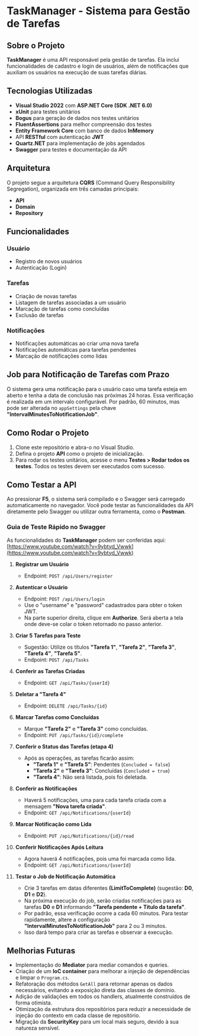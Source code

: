# TaskManager - Sistema para Gestão de Tarefas

## Sobre o Projeto
**TaskManager** é uma API responsável pela gestão de tarefas. Ela inclui funcionalidades de cadastro e login de usuários, além de notificações que auxiliam os usuários na execução de suas tarefas diárias.

## Tecnologias Utilizadas
- **Visual Studio 2022** com **ASP.NET Core (SDK .NET 6.0)**
- **xUnit** para testes unitários
- **Bogus** para geração de dados nos testes unitários
- **FluentAssertions** para melhor compreensão dos testes
- **Entity Framework Core** com banco de dados **InMemory**
- API **RESTful** com autenticação **JWT**
- **Quartz.NET** para implementação de jobs agendados
- **Swagger** para testes e documentação da API

## Arquitetura
O projeto segue a arquitetura **CQRS** (Command Query Responsibility Segregation), organizada em três camadas principais:
- **API**
- **Domain**
- **Repository**

## Funcionalidades

### Usuário
- Registro de novos usuários
- Autenticação (Login)

### Tarefas
- Criação de novas tarefas
- Listagem de tarefas associadas a um usuário
- Marcação de tarefas como concluídas
- Exclusão de tarefas

### Notificações
- Notificações automáticas ao criar uma nova tarefa
- Notificações automáticas para tarefas pendentes
- Marcação de notificações como lidas

## Job para Notificação de Tarefas com Prazo
O sistema gera uma notificação para o usuário caso uma tarefa esteja em aberto e tenha a data de conclusão nas próximas 24 horas. Essa verificação é realizada em um intervalo configurável. Por padrão, 60 minutos, mas pode ser alterada no `appSettings` pela chave **"IntervalMinutesToNotificationJob"**.

## Como Rodar o Projeto
1. Clone este repositório e abra-o no Visual Studio.
2. Defina o projeto **API** como o projeto de inicialização.
3. Para rodar os testes unitários, acesse o menu **Testes > Rodar todos os testes**. Todos os testes devem ser executados com sucesso.

## Como Testar a API
Ao pressionar **F5**, o sistema será compilado e o Swagger será carregado automaticamente no navegador. Você pode testar as funcionalidades da API diretamente pelo Swagger ou utilizar outra ferramenta, como o **Postman**.

### Guia de Teste Rápido no Swagger
As funcionalidades do **TaskManager** podem ser conferidas aqui:
[https://www.youtube.com/watch?v=9ybtyd_Vwwk](https://www.youtube.com/watch?v=9ybtyd_Vwwk)

1. **Registrar um Usuário**
   - Endpoint: `POST /api/Users/register`

2. **Autenticar o Usuário**
   - Endpoint: `POST /api/Users/login`
   - Use o "username" e "password" cadastrados para obter o token JWT.
   - Na parte superior direita, clique em **Authorize**. Será aberta a tela onde deve-se colar o token retornado no passo anterior. 

3. **Criar 5 Tarefas para Teste**
   - Sugestão: Utilize os títulos **"Tarefa 1"**, **"Tarefa 2"**, **"Tarefa 3"**, **"Tarefa 4"**, **"Tarefa 5"**.
   - Endpoint: `POST /api/Tasks`

4. **Conferir as Tarefas Criadas**
   - Endpoint: `GET /api/Tasks/{userId}`

5. **Deletar a "Tarefa 4"**
   - Endpoint: `DELETE /api/Tasks/{id}`

6. **Marcar Tarefas como Concluídas**
   - Marque **"Tarefa 2"** e **"Tarefa 3"** como concluídas.
   - Endpoint: `PUT /api/Tasks/{id}/complete`

7. **Conferir o Status das Tarefas (etapa 4)**
   - Após as operações, as tarefas ficarão assim:
     - **"Tarefa 1"** e **"Tarefa 5"**: Pendentes (`Concluded = false`)
     - **"Tarefa 2"** e **"Tarefa 3"**: Concluídas (`Concluded = true`)
     - **"Tarefa 4"**: Não será listada, pois foi deletada.

8. **Conferir as Notificações**
   - Haverá 5 notificações, uma para cada tarefa criada com a mensagem **"Nova tarefa criada"**.
   - Endpoint: `GET /api/Notifications/{userId}`

9. **Marcar Notificação como Lida**
   - Endpoint: `PUT /api/Notifications/{id}/read`

10. **Conferir Notificações Após Leitura**
    - Agora haverá 4 notificações, pois uma foi marcada como lida.
    - Endpoint: `GET /api/Notifications/{userId}`

11. **Testar o Job de Notificação Automática**
    - Crie 3 tarefas em datas diferentes **(LimitToComplete)** (sugestão: **D0**, **D1** e **D2**).
    - Na próxima execução do job, serão criadas notificações para as tarefas **D0** e **D1** informando **"Tarefa pendente + Título da tarefa"**.
    - Por padrão, essa verificação ocorre a cada 60 minutos. Para testar rapidamente, altere a configuração **"IntervalMinutesToNotificationJob"** para 2 ou 3 minutos.
    - Isso dará tempo para criar as tarefas e observar a execução.

## Melhorias Futuras
- Implementação do **Mediator** para mediar comandos e queries.
- Criação de um **IoC container** para melhorar a injeção de dependências e limpar o `Program.cs`.
- Refatoração dos métodos `GetAll` para retornar apenas os dados necessários, evitando a exposição direta das classes de domínio.
- Adição de validações em todos os handlers, atualmente construídos de forma otimista.
- Otimização da estrutura dos repositórios para reduzir a necessidade de injeção do contexto em cada classe de repositório.
- Migração da **SecurityKey** para um local mais seguro, devido à sua natureza sensível.
